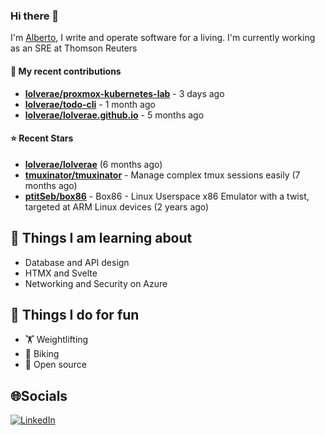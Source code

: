 ### Hi there 👋

I'm [Alberto](https://albertolvera.com), I write and operate software for a living. I'm currently working as an SRE at Thomson Reuters

#### 🚀 My recent contributions
- **[lolverae/proxmox-kubernetes-lab](https://github.com/lolverae/proxmox-kubernetes-lab)** - 3 days ago
- **[lolverae/todo-cli](https://github.com/lolverae/todo-cli)** - 1 month ago
- **[lolverae/lolverae.github.io](https://github.com/lolverae/lolverae.github.io)** - 5 months ago

#### ⭐ Recent Stars
- **[lolverae/lolverae](https://github.com/lolverae/lolverae)** (6 months ago)
- **[tmuxinator/tmuxinator](https://github.com/tmuxinator/tmuxinator)** - Manage complex tmux sessions easily (7 months ago)
- **[ptitSeb/box86](https://github.com/ptitSeb/box86)** - Box86 - Linux Userspace x86 Emulator with a twist, targeted at ARM Linux devices (2 years ago)

## 📖 Things I am learning about

- Database and API design
- HTMX and Svelte
- Networking and Security on Azure

## 💪 Things I do for fun

- 🏋 Weightlifting
- 🚴 Biking
- 🤼 Open source

## 🌐Socials
[![LinkedIn](https://img.shields.io/badge/LinkedIn-%230077B5.svg?logo=linkedin&logoColor=white)](https://www.linkedin.com/in/luis-alberto-olvera/)
